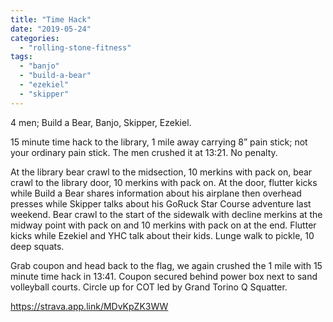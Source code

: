 ```yaml
---
title: "Time Hack"
date: "2019-05-24"
categories: 
  - "rolling-stone-fitness"
tags: 
  - "banjo"
  - "build-a-bear"
  - "ezekiel"
  - "skipper"
---
```


4 men; Build a Bear, Banjo, Skipper, Ezekiel.

15 minute time hack to the library, 1 mile away carrying 8” pain stick; not your ordinary pain stick. The men crushed it at 13:21. No penalty.

At the library bear crawl to the midsection, 10 merkins with pack on, bear crawl to the library door, 10 merkins with pack on. At the door, flutter kicks while Build a Bear shares information about his airplane then overhead presses while Skipper talks about his GoRuck Star Course adventure last weekend. Bear crawl to the start of the sidewalk with decline merkins at the midway point with pack on and 10 merkins with pack on at the end. Flutter kicks while Ezekiel and YHC talk about their kids. Lunge walk to pickle, 10 deep squats.

Grab coupon and head back to the flag, we again crushed the 1 mile with 15 minute time hack in 13:41. Coupon secured behind power box next to sand volleyball courts. Circle up for COT led by Grand Torino Q Squatter.

https://strava.app.link/MDvKpZK3WW
